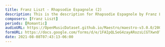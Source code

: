 ```yaml
---
title: Franz Liszt - Rhapsodie Espagnole (2)
description: This is the description for Rhapsodie Espagnole by Franz Liszt
composers: [Franz Liszt]
periods: [Romantic]
audioURL: https://OpenMusicDataset.github.io/Maestro/maestro-v3.0.0/2008/MIDI-Unprocessed_08_R3_2008_01-05_ORIG_MID--AUDIO_08_R3_2008_wav--2.midi
formURL: https://docs.google.com/forms/d/e/1FAIpQLSeG4zayARozsLCGTXwnOTGhF9i7uk-1IBVt4-gTTYQvq76WdQ/viewform
date: 2021-08-08T07:43:13-06:00
---
```

